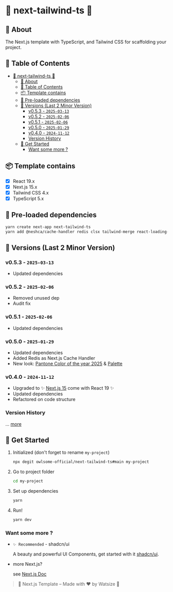 # 🔺 next-tailwind-ts 🔺

## 📘 About

The Next.js template with TypeScript, and Tailwind CSS for scaffolding your project.

## 📝 Table of Contents

- [🔺 next-tailwind-ts 🔺](#-next-tailwind-ts-)
  - [📘 About](#-about)
  - [📝 Table of Contents](#-table-of-contents)
  - [📦 Template contains](#-template-contains)
  - [💎 Pre-loaded dependencies](#-pre-loaded-dependencies)
  - [📝 Versions (Last 2 Minor Version)](#-versions-last-2-minor-version)
    - [v0.5.3 - `2025-03-13`](#v053---2025-03-13)
    - [v0.5.2 - `2025-02-06`](#v052---2025-02-06)
    - [v0.5.1 - `2025-02-06`](#v051---2025-02-06)
    - [v0.5.0 - `2025-01-29`](#v050---2025-01-29)
    - [v0.4.0 - `2024-11-12`](#v040---2024-11-12)
    - [Version History](#version-history)
  - [📌 Get Started](#-get-started)
    - [Want some more ?](#want-some-more-)

## 📦 Template contains

- [x] React 19.x
- [x] Next.js 15.x
- [x] Tailwind CSS 4.x
- [x] TypeScript 5.x

## 💎 Pre-loaded dependencies

```bash
yarn create next-app next-tailwind-ts
yarn add @neshca/cache-handler redis clsx tailwind-merge react-loading-randomizable
```

## 📝 Versions (Last 2 Minor Version)

### v0.5.3 - `2025-03-13`

- Updated dependencies

### v0.5.2 - `2025-02-06`

- Removed unused dep
- Audit fix

### v0.5.1 - `2025-02-06`

- Updated dependencies

### v0.5.0 - `2025-01-29`

- Updated dependencies
- Added Redis as Next.js Cache Handler
- New look: [Pantone Color of the year 2025](https://www.pantone.com/color-of-the-year/2025) & [Palette](https://coolors.co/2e5266-bed0d6-e1dfde-9e7a68-481d24)

### v0.4.0 - `2024-11-12`

- Upgraded to ✨ [Next.js 15](https://nextjs.org/blog/next-15) come with React 19 ✨
- Updated dependencies
- Refactored on code structure

### Version History

... [more](./CHANGELOG.md)

## 📌 Get Started

1. Initialized (don't forget to rename `my-project`)

    ```bash
    npx degit owlsome-official/next-tailwind-ts#main my-project
    ```

2. Go to project folder

    ```bash
    cd my-project
    ```

3. Set up dependencies

    ```bash
    yarn
    ```

4. Run!

    ```bash
    yarn dev
    ```

### Want some more ?

- `✨ Recommended` - shadcn/ui

    A beauty and powerful UI Components, get started with it [shadcn/ui](https://ui.shadcn.com/docs/installation/next).

- more Next.js?

    see [Next.js Doc](https://nextjs.org/docs)

> 🌈 Next.js Template – Made with ❤️ by Watsize 🌈

